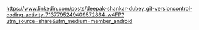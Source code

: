https://www.linkedin.com/posts/deepak-shankar-dubey_git-versioncontrol-coding-activity-7137795249409572864-w4FP?utm_source=share&utm_medium=member_android